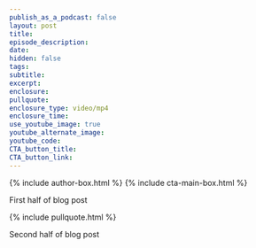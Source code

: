 ```yaml
---
publish_as_a_podcast: false
layout: post
title:
episode_description:
date:
hidden: false
tags:
subtitle:
excerpt:
enclosure:
pullquote:
enclosure_type: video/mp4
enclosure_time:
use_youtube_image: true
youtube_alternate_image:
youtube_code:
CTA_button_title: 
CTA_button_link: 
---
```

{% include author-box.html %}
{% include cta-main-box.html %}

First half of blog post

{% include pullquote.html %}

Second half of blog post



